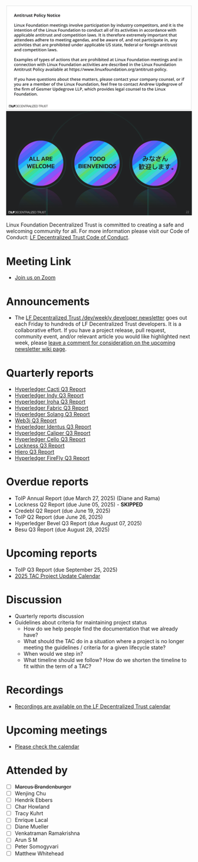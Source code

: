 [//]: # (SPDX-License-Identifier: CC-BY-4.0)

![Antitrust Policy Notice](../images/antitrust-policy-notice.png "Antitrust Policy Notice")
![All are Welcome in the LF Decentralized Trust Community](../images/all-are-welcome.png "All are Welcome in the LF Decentralized Trust Community")

Linux Foundation Decentralized Trust is committed to creating a safe and welcoming community for all. For more information please visit our Code of Conduct: [LF Decentralized Trust Code of Conduct](../../governing-documents/code-of-conduct.md).

# Meeting Link
- [Join us on Zoom](https://zoom-lfx.platform.linuxfoundation.org/meeting/95530440160?password=6e6b9a15-a635-497e-a6ce-078e6b1d2b49)

# Announcements
- The [LF Decentralized Trust /dev/weekly developer newsletter](https://lf-hyperledger.atlassian.net/wiki/spaces/DR/pages/17170445/dev+weekly+Newsletter) goes out each Friday to hundreds of LF Decentralized Trust developers. It is a collaborative effort. If you have a project release, pull request, community event, and/or relevant article you would like highlighted next week, please [leave a comment for consideration on the upcoming newsletter wiki page](https://lf-hyperledger.atlassian.net/wiki/spaces/DR/pages/75268141/2025).

# Quarterly reports
- [Hyperledger Cacti Q3 Report](https://github.com/LF-Decentralized-Trust/governance/pull/173)
- [Hyperledger Indy Q3 Report](https://github.com/LF-Decentralized-Trust/governance/pull/176)
- [Hyperledger Iroha Q3 Report](https://github.com/LF-Decentralized-Trust/governance/pull/182)
- [Hyperledger Fabric Q3 Report](https://github.com/LF-Decentralized-Trust/governance/pull/189)
- [Hyperledger Solang Q3 Report](https://github.com/LF-Decentralized-Trust/governance/pull/190)
- [Web3j Q3 Report](https://github.com/LF-Decentralized-Trust/governance/pull/191)
- [Hyperledger Identus Q3 Report](https://github.com/LF-Decentralized-Trust/governance/pull/193)
- [Hyperledger Caliper Q3 Report](https://github.com/LF-Decentralized-Trust/governance/pull/194)
- [Hyperledger Cello Q3 Report](https://github.com/LF-Decentralized-Trust/governance/pull/197)
- [Lockness Q3 Report](https://github.com/LF-Decentralized-Trust/governance/pull/199)
- [Hiero Q3 Report](https://github.com/LF-Decentralized-Trust/governance/pull/200)
- [Hyperledger FireFly Q3 Report](https://github.com/LF-Decentralized-Trust/governance/pull/201)

# Overdue reports
- ToIP Annual Report (due March 27, 2025) (Diane and Rama)
- Lockness Q2 Report (due June 05, 2025) - **SKIPPED**
- Credebl Q2 Report (due June 19, 2025)
- ToIP Q2 Report (due June 26, 2025)
- Hyperledger Bevel Q3 Report (due August 07, 2025)
- Besu Q3 Report (due August 28, 2025)

# Upcoming reports
- ToIP Q3 Report (due September 25, 2025)
- [2025 TAC Project Update Calendar](../../project-updates/2025/2025-schedule.md)

# Discussion
- Quarterly reports discussion
- Guidelines about criteria for maintaining project status
    - How do we help people find the documentation that we already have?
    - What should the TAC do in a situation where a project is no longer meeting the guidelines / criteria for a given lifecycle state?
    - When would we step in?
    - What timeline should we follow? How do we shorten the timeline to fit within the term of a TAC?

# Recordings
- [Recordings are available on the LF Decentralized Trust calendar](https://zoom-lfx.platform.linuxfoundation.org/meetings/lf-decentralized-trust)

# Upcoming meetings
- [Please check the calendar](https://zoom-lfx.platform.linuxfoundation.org/meetings/lf-decentralized-trust)

# Attended by

- [ ] ~~Marcus Brandenburger~~
- [ ] Wenjing Chu
- [ ] Hendrik Ebbers
- [ ] Char Howland
- [ ] Tracy Kuhrt
- [ ] Enrique Lacal
- [ ] Diane Mueller
- [ ] Venkatraman Ramakrishna
- [ ] Arun S M
- [ ] Peter Somogyvari
- [ ] Matthew Whitehead

